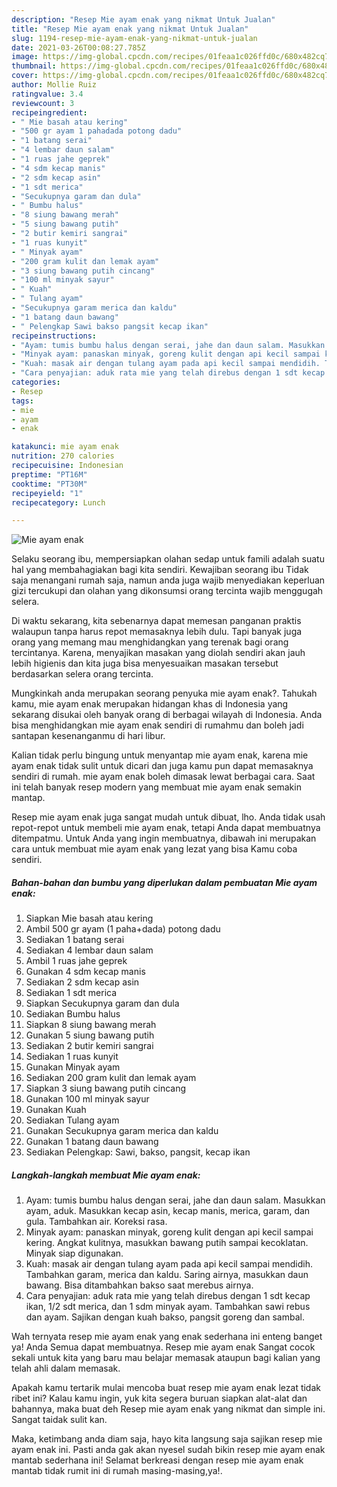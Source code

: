 ```yaml
---
description: "Resep Mie ayam enak yang nikmat Untuk Jualan"
title: "Resep Mie ayam enak yang nikmat Untuk Jualan"
slug: 1194-resep-mie-ayam-enak-yang-nikmat-untuk-jualan
date: 2021-03-26T00:08:27.785Z
image: https://img-global.cpcdn.com/recipes/01feaa1c026ffd0c/680x482cq70/mie-ayam-enak-foto-resep-utama.jpg
thumbnail: https://img-global.cpcdn.com/recipes/01feaa1c026ffd0c/680x482cq70/mie-ayam-enak-foto-resep-utama.jpg
cover: https://img-global.cpcdn.com/recipes/01feaa1c026ffd0c/680x482cq70/mie-ayam-enak-foto-resep-utama.jpg
author: Mollie Ruiz
ratingvalue: 3.4
reviewcount: 3
recipeingredient:
- " Mie basah atau kering"
- "500 gr ayam 1 pahadada potong dadu"
- "1 batang serai"
- "4 lembar daun salam"
- "1 ruas jahe geprek"
- "4 sdm kecap manis"
- "2 sdm kecap asin"
- "1 sdt merica"
- "Secukupnya garam dan dula"
- " Bumbu halus"
- "8 siung bawang merah"
- "5 siung bawang putih"
- "2 butir kemiri sangrai"
- "1 ruas kunyit"
- " Minyak ayam"
- "200 gram kulit dan lemak ayam"
- "3 siung bawang putih cincang"
- "100 ml minyak sayur"
- " Kuah"
- " Tulang ayam"
- "Secukupnya garam merica dan kaldu"
- "1 batang daun bawang"
- " Pelengkap Sawi bakso pangsit kecap ikan"
recipeinstructions:
- "Ayam: tumis bumbu halus dengan serai, jahe dan daun salam. Masukkan ayam, aduk. Masukkan kecap asin, kecap manis, merica, garam, dan gula. Tambahkan air. Koreksi rasa."
- "Minyak ayam: panaskan minyak, goreng kulit dengan api kecil sampai kering. Angkat kulitnya, masukkan bawang putih sampai kecoklatan. Minyak siap digunakan."
- "Kuah: masak air dengan tulang ayam pada api kecil sampai mendidih. Tambahkan garam, merica dan kaldu. Saring airnya, masukkan daun bawang. Bisa ditambahkan bakso saat merebus airnya."
- "Cara penyajian: aduk rata mie yang telah direbus dengan 1 sdt kecap ikan, 1/2 sdt merica, dan 1 sdm minyak ayam. Tambahkan sawi rebus dan ayam. Sajikan dengan kuah bakso, pangsit goreng dan sambal."
categories:
- Resep
tags:
- mie
- ayam
- enak

katakunci: mie ayam enak 
nutrition: 270 calories
recipecuisine: Indonesian
preptime: "PT16M"
cooktime: "PT30M"
recipeyield: "1"
recipecategory: Lunch

---
```



![Mie ayam enak](https://img-global.cpcdn.com/recipes/01feaa1c026ffd0c/680x482cq70/mie-ayam-enak-foto-resep-utama.jpg)

Selaku seorang ibu, mempersiapkan olahan sedap untuk famili adalah suatu hal yang membahagiakan bagi kita sendiri. Kewajiban seorang ibu Tidak saja menangani rumah saja, namun anda juga wajib menyediakan keperluan gizi tercukupi dan olahan yang dikonsumsi orang tercinta wajib menggugah selera.

Di waktu  sekarang, kita sebenarnya dapat memesan panganan praktis walaupun tanpa harus repot memasaknya lebih dulu. Tapi banyak juga orang yang memang mau menghidangkan yang terenak bagi orang tercintanya. Karena, menyajikan masakan yang diolah sendiri akan jauh lebih higienis dan kita juga bisa menyesuaikan masakan tersebut berdasarkan selera orang tercinta. 



Mungkinkah anda merupakan seorang penyuka mie ayam enak?. Tahukah kamu, mie ayam enak merupakan hidangan khas di Indonesia yang sekarang disukai oleh banyak orang di berbagai wilayah di Indonesia. Anda bisa menghidangkan mie ayam enak sendiri di rumahmu dan boleh jadi santapan kesenanganmu di hari libur.

Kalian tidak perlu bingung untuk menyantap mie ayam enak, karena mie ayam enak tidak sulit untuk dicari dan juga kamu pun dapat memasaknya sendiri di rumah. mie ayam enak boleh dimasak lewat berbagai cara. Saat ini telah banyak resep modern yang membuat mie ayam enak semakin mantap.

Resep mie ayam enak juga sangat mudah untuk dibuat, lho. Anda tidak usah repot-repot untuk membeli mie ayam enak, tetapi Anda dapat membuatnya ditempatmu. Untuk Anda yang ingin membuatnya, dibawah ini merupakan cara untuk membuat mie ayam enak yang lezat yang bisa Kamu coba sendiri.

<!--inarticleads1-->

##### Bahan-bahan dan bumbu yang diperlukan dalam pembuatan Mie ayam enak:

1. Siapkan  Mie basah atau kering
1. Ambil 500 gr ayam (1 paha+dada) potong dadu
1. Sediakan 1 batang serai
1. Sediakan 4 lembar daun salam
1. Ambil 1 ruas jahe geprek
1. Gunakan 4 sdm kecap manis
1. Sediakan 2 sdm kecap asin
1. Sediakan 1 sdt merica
1. Siapkan Secukupnya garam dan dula
1. Sediakan  Bumbu halus
1. Siapkan 8 siung bawang merah
1. Gunakan 5 siung bawang putih
1. Sediakan 2 butir kemiri sangrai
1. Sediakan 1 ruas kunyit
1. Gunakan  Minyak ayam
1. Sediakan 200 gram kulit dan lemak ayam
1. Siapkan 3 siung bawang putih cincang
1. Gunakan 100 ml minyak sayur
1. Gunakan  Kuah
1. Sediakan  Tulang ayam
1. Gunakan Secukupnya garam merica dan kaldu
1. Gunakan 1 batang daun bawang
1. Sediakan  Pelengkap: Sawi, bakso, pangsit, kecap ikan




<!--inarticleads2-->

##### Langkah-langkah membuat Mie ayam enak:

1. Ayam: tumis bumbu halus dengan serai, jahe dan daun salam. Masukkan ayam, aduk. Masukkan kecap asin, kecap manis, merica, garam, dan gula. Tambahkan air. Koreksi rasa.
1. Minyak ayam: panaskan minyak, goreng kulit dengan api kecil sampai kering. Angkat kulitnya, masukkan bawang putih sampai kecoklatan. Minyak siap digunakan.
1. Kuah: masak air dengan tulang ayam pada api kecil sampai mendidih. Tambahkan garam, merica dan kaldu. Saring airnya, masukkan daun bawang. Bisa ditambahkan bakso saat merebus airnya.
1. Cara penyajian: aduk rata mie yang telah direbus dengan 1 sdt kecap ikan, 1/2 sdt merica, dan 1 sdm minyak ayam. Tambahkan sawi rebus dan ayam. Sajikan dengan kuah bakso, pangsit goreng dan sambal.




Wah ternyata resep mie ayam enak yang enak sederhana ini enteng banget ya! Anda Semua dapat membuatnya. Resep mie ayam enak Sangat cocok sekali untuk kita yang baru mau belajar memasak ataupun bagi kalian yang telah ahli dalam memasak.

Apakah kamu tertarik mulai mencoba buat resep mie ayam enak lezat tidak ribet ini? Kalau kamu ingin, yuk kita segera buruan siapkan alat-alat dan bahannya, maka buat deh Resep mie ayam enak yang nikmat dan simple ini. Sangat taidak sulit kan. 

Maka, ketimbang anda diam saja, hayo kita langsung saja sajikan resep mie ayam enak ini. Pasti anda gak akan nyesel sudah bikin resep mie ayam enak mantab sederhana ini! Selamat berkreasi dengan resep mie ayam enak mantab tidak rumit ini di rumah masing-masing,ya!.

